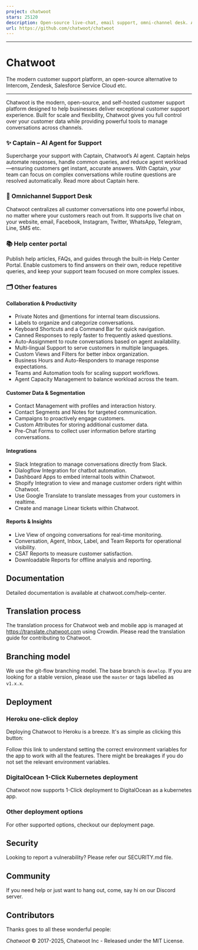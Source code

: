 ```yaml
---
project: chatwoot
stars: 25120
description: Open-source live-chat, email support, omni-channel desk. An alternative to Intercom, Zendesk, Salesforce Service Cloud etc. 🔥💬
url: https://github.com/chatwoot/chatwoot
---
```


* * *

Chatwoot
========

The modern customer support platform, an open-source alternative to Intercom, Zendesk, Salesforce Service Cloud etc.

* * *

Chatwoot is the modern, open-source, and self-hosted customer support platform designed to help businesses deliver exceptional customer support experience. Built for scale and flexibility, Chatwoot gives you full control over your customer data while providing powerful tools to manage conversations across channels.

### ✨ Captain – AI Agent for Support

Supercharge your support with Captain, Chatwoot’s AI agent. Captain helps automate responses, handle common queries, and reduce agent workload—ensuring customers get instant, accurate answers. With Captain, your team can focus on complex conversations while routine questions are resolved automatically. Read more about Captain here.

### 💬 Omnichannel Support Desk

Chatwoot centralizes all customer conversations into one powerful inbox, no matter where your customers reach out from. It supports live chat on your website, email, Facebook, Instagram, Twitter, WhatsApp, Telegram, Line, SMS etc.

### 📚 Help center portal

Publish help articles, FAQs, and guides through the built-in Help Center Portal. Enable customers to find answers on their own, reduce repetitive queries, and keep your support team focused on more complex issues.

### 🗂️ Other features

#### Collaboration & Productivity

-   Private Notes and @mentions for internal team discussions.
-   Labels to organize and categorize conversations.
-   Keyboard Shortcuts and a Command Bar for quick navigation.
-   Canned Responses to reply faster to frequently asked questions.
-   Auto-Assignment to route conversations based on agent availability.
-   Multi-lingual Support to serve customers in multiple languages.
-   Custom Views and Filters for better inbox organization.
-   Business Hours and Auto-Responders to manage response expectations.
-   Teams and Automation tools for scaling support workflows.
-   Agent Capacity Management to balance workload across the team.

#### Customer Data & Segmentation

-   Contact Management with profiles and interaction history.
-   Contact Segments and Notes for targeted communication.
-   Campaigns to proactively engage customers.
-   Custom Attributes for storing additional customer data.
-   Pre-Chat Forms to collect user information before starting conversations.

#### Integrations

-   Slack Integration to manage conversations directly from Slack.
-   Dialogflow Integration for chatbot automation.
-   Dashboard Apps to embed internal tools within Chatwoot.
-   Shopify Integration to view and manage customer orders right within Chatwoot.
-   Use Google Translate to translate messages from your customers in realtime.
-   Create and manage Linear tickets within Chatwoot.

#### Reports & Insights

-   Live View of ongoing conversations for real-time monitoring.
-   Conversation, Agent, Inbox, Label, and Team Reports for operational visibility.
-   CSAT Reports to measure customer satisfaction.
-   Downloadable Reports for offline analysis and reporting.

Documentation
-------------

Detailed documentation is available at chatwoot.com/help-center.

Translation process
-------------------

The translation process for Chatwoot web and mobile app is managed at https://translate.chatwoot.com using Crowdin. Please read the translation guide for contributing to Chatwoot.

Branching model
---------------

We use the git-flow branching model. The base branch is `develop`. If you are looking for a stable version, please use the `master` or tags labelled as `v1.x.x`.

Deployment
----------

### Heroku one-click deploy

Deploying Chatwoot to Heroku is a breeze. It's as simple as clicking this button:

Follow this link to understand setting the correct environment variables for the app to work with all the features. There might be breakages if you do not set the relevant environment variables.

### DigitalOcean 1-Click Kubernetes deployment

Chatwoot now supports 1-Click deployment to DigitalOcean as a kubernetes app.

### Other deployment options

For other supported options, checkout our deployment page.

Security
--------

Looking to report a vulnerability? Please refer our SECURITY.md file.

Community
---------

If you need help or just want to hang out, come, say hi on our Discord server.

Contributors
------------

Thanks goes to all these wonderful people:

_Chatwoot_ © 2017-2025, Chatwoot Inc - Released under the MIT License.
